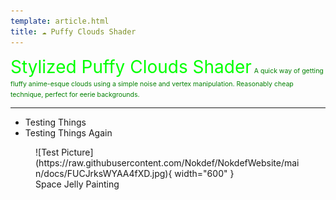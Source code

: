 ```yaml
---
template: article.html
title: ☁️ Puffy Clouds Shader
---
```


<span style="color:lime; font-size:2em">Stylized Puffy Clouds Shader</span>
<span style="font-size:.75em; color:green">A quick way of getting fluffy anime-esque clouds using a simple noise and vertex manipulation. Reasonably cheap technique, perfect for eerie backgrounds.</span>
___


* Testing Things
* Testing Things Again

<figure markdown>
![Test Picture](https://raw.githubusercontent.com/Nokdef/NokdefWebsite/main/docs/FUCJrksWYAA4fXD.jpg){ width="600" }
<figcaption> Space Jelly Painting</figcaption> </figure>